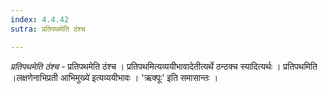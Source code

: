 ```yaml
---
index: 4.4.42
sutra: प्रतिपथमेति ठंश्च

---
```

_प्रतिपथमेति ठंश्च_ - प्रतिपथमेति ठंश्च । प्रतिपथमित्यव्ययीभावादेतीत्यर्थे ठन्ठक्च स्यादित्यर्थः । प्रतिपथमिति ।लक्षणेनाभिप्रती आभिमुख्ये॑ इत्यव्ययीभावः । 'ऋक्पूः' इति समासान्तः । 